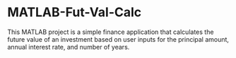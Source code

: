 # MATLAB-Fut-Val-Calc
This MATLAB project is a simple finance application that calculates the future value of an investment based on user inputs for the principal amount, annual interest rate, and number of years.
